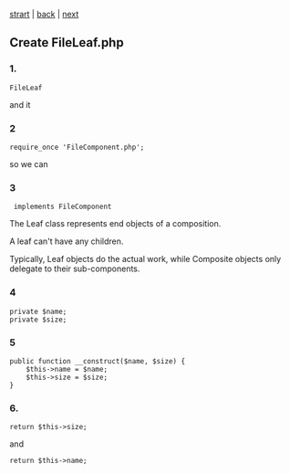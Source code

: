 [strart](./page01.md) | [back](./page02.md) | [next](./page04.md)
## Create FileLeaf.php
### 1.
```
FileLeaf
```
and it
### 2
```
require_once 'FileComponent.php';
```
so we can
### 3
```
 implements FileComponent
```
The Leaf class represents end objects of a composition. 

A leaf can't have any children. 

Typically, Leaf objects do the actual work, while Composite objects only delegate to their sub-components.
### 4
```
private $name;
private $size;
```
### 5
```
public function __construct($name, $size) {
    $this->name = $name;
    $this->size = $size;
}
```
### 6.
```
return $this->size;
```
and
```
return $this->name;
```

